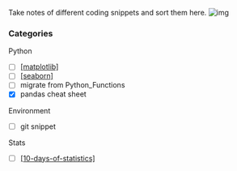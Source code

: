 Take notes of different coding snippets and sort them here.
![img](https://www.educative.io/v2api/editorpage/4633464658722816/image/4844288916062208)

### Categories
Python
- [ ] [[matplotlib]]()
- [ ] [[seaborn]](https://seaborn.pydata.org/tutorial.html)
- [ ] migrate from Python_Functions
- [x] pandas cheat sheet

Environment
- [ ] git snippet

Stats
- [ ] [[10-days-of-statistics]](https://www.hackerrank.com/domains/tutorials/10-days-of-statistics)



